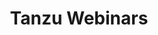---
title: "Tanzu Webinars"
type: "tv-show"
streaming: true
id: "webinars"
description: "Live or on-demand online seminars"
image: "/images/tv/shows/tanzu-webinars.png"
weight: 6
noPast: true
---